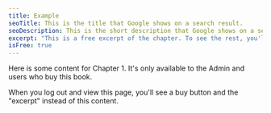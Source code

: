 ```yaml
---
title: Example
seoTitle: This is the title that Google shows on a search result.
seoDescription: This is the short description that Google shows on a search result.
excerpt: "This is a free excerpt of the chapter. To see the rest, you'll have to buy the book."
isFree: true
---
```


Here is some content for Chapter 1. It's only available to the Admin and users who buy this book.

When you log out and view this page, you'll see a buy button and the "excerpt" instead of this content.
